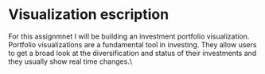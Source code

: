 # Visualization escription
For this assignmnet I will be building an investment portfolio visualization. Portfolio visualizations are a fundamental tool in investing. They allow users to get a broad look at the diversification and status of their investments and they usually show real time changes.\


